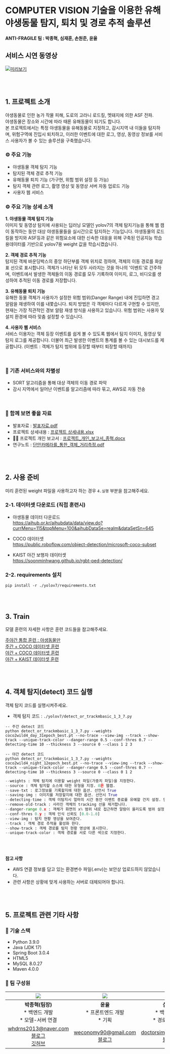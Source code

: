 # COMPUTER VISION 기술을 이용한 유해 야생동물 탐지, 퇴치 및 경로 추적 솔루션

**ANTI-FRAGILE 팀 : 박종혁, 심재훈, 손원준, 윤율**  

## 서비스 시연 동영상

[![미리보기](./video_screenshot.jpg)](https://youtu.be/N_B2FDlZ5io)

<br>
<br>

## 1. 프로젝트 소개

야생동물로 인한 농가 작물 피해, 도로의 고라니 로드킬, 멧돼지에 의한 ASF 전파.  
야생동물은 장소와 시간에 따라 때론 유해동물이 되기도 합니다.  
본 프로젝트에서는 특정 야생동물을 유해동물로 지정하고, 감시지역 내 이들을 탐지하며, 위험구역에 진입시 퇴치하고, 이러한 이벤트에 대한 로그, 영상, 동영상 정보를 서비스 사용자가 볼 수 있는 솔루션을 구축했습니다.  

### ⚙️ 주요 기능  

* 야생동물 객체 탐지 기능  
* 탐지된 객체 경로 추적 기능  
* 유해동물 퇴치 기능 (가구현, 위험 범위 설정 등 가능)  
* 탐지 객체 관련 로그, 촬영 영상 및 동영상 서버 자동 업로드 기능
* 사용자 웹 서비스  


### ⚙️ 주요 기능 상세 소개  

**1. 야생동물 객체 탐지 기능**  
이미지 및 동영상 탐지에 사용되는 딥러닝 모델인 yolov7의 객체 탐지기능을 통해 웹 캠이 동작하는 동안 대상 야생동물들을 실시간으로 탐지하는 기능입니다. 야생동물의 로드킬을 방지와 ASF등과 같은 위험요소에 대한 신속한 대응을 위해 구축된 인공지능 학습용데이터를 기반으로 yolov7용 weight 값을 학습시켰습니다.  

**2. 객체 경로 추적 기능**  
탐지된 객체 바운딩박스의 중앙 하단부를 객체 위치로 정하여, 객체의 이동 경로를 화살표 선으로 표시합니다. 객체가 나타난 뒤 모두 사라지는 것을 하나의 '이벤트'로 간주하며, 이벤트에서 발생한 객체들의 이동 경로를 모두 기록하여 이미지, 로그, 비디오를 생성하여 추적된 이동 경로를 저장합니다.  

**3. 유해동물 퇴치 기능**  
유해한 동물 객체가 사용자가 설정한 위험 범위(Danger Range) 내에 진입하면 경고 알람을 재생하여 이를 내쫓습니다. 퇴치 방법은 각 객체마다 다르게 구현할 수 있지만, 현재는 가장 직관적인 경보 알람 재생 방식을 사용하고 있습니다. 위험 범위는 사용자 및 설치 환경에 따라 맞춤 설정할 수 있습니다.  

**4. 사용자 웹 서비스**  
서비스 이용자는 객체 등장 이벤트를 쉽게 볼 수 있도록 웹에서 탐지 이미지, 동영상 및 탐지 로그를 제공합니다. 더불어 최근 발생한 이벤트의 통계를 볼 수 있는 대시보드를 제공합니다.  (이벤트 : 객체가 탐지 범위에 등장할 때부터 퇴장할 때까지)  

<br>

### 🌟 기존 서비스와의 차별성  

* SORT 알고리즘을 통해 대상 객체의 이동 경로 파악  
* 감시 지역에서 일어난 이벤트를 알고리즘에 따라 묶고, AWS로 자동 전송  

<br>

### 📁 함께 보면 좋을 자료  

* 발표자료 : [발표자료.pdf](./01.%20%EB%B0%9C%ED%91%9C%EC%9E%90%EB%A3%8C_anti-fragile.pdf)  
* 프로젝트 상세내용 : [프로젝트 상세내용.xlsx](./04.%20%ED%94%84%EB%A1%9C%EC%A0%9D%ED%8A%B8%20%EC%83%81%EC%84%B8%EB%82%B4%EC%9A%A9_antifragile.xlsx)  
* 🌟🌟 프로젝트 개인 보고서 : [프로젝트_개인_보고서_종혁.docx](./06.%20%ED%94%84%EB%A1%9C%EC%A0%9D%ED%8A%B8_%EA%B0%9C%EC%9D%B8_%EB%B3%B4%EA%B3%A0%EC%84%9C_%EC%A2%85%ED%98%81.docx)  
* 연구노트 : [단안카메라를_통한_객체_거리측정.pdf](./05.%20%EC%97%B0%EA%B5%AC%EB%85%B8%ED%8A%B8_%EB%8B%A8%EC%95%88%EC%B9%B4%EB%A9%94%EB%9D%BC%EB%A5%BC_%ED%86%B5%ED%95%9C_%EA%B0%9D%EC%B2%B4_%EA%B1%B0%EB%A6%AC%EC%B8%A1%EC%A0%95.pdf)  

<br>
<br>

## 2. 사용 준비  

미리 훈련된 weight 파일을 사용하고자 하는 경우 `4.실행` 부분을 참고해주세요.  

### 2-1. 데이터셋 다운로드 (직접 훈련시)  

* 야생동물 데이터 다운로드  
https://aihub.or.kr/aihubdata/data/view.do?currMenu=115&topMenu=100&aihubDataSe=realm&dataSetSn=645  

* COCO 데이터셋  
https://public.roboflow.com/object-detection/microsoft-coco-subset  

* KAIST 야간 보행자 데이터셋  
https://soonminhwang.github.io/rgbt-ped-detection/  


### 2-2. requirements 설치  

```terminal
pip install -r ./yolov7/requirements.txt
```

<br>
<br>

## 3. Train  

모델 훈련의 자세한 사항은 훈련 코드들을 참고해주세요.  

[주야간 통합 훈련 : 야생동물만](./train/yolov7_train_%EC%95%BC%EC%83%9D%EB%8F%99%EB%AC%BC.ipynb)  
[주간 + COCO 데이터셋 훈련](./train/yolov7_train_coco%EA%B0%80%EC%A4%91%EC%B9%98%2B%EC%95%BC%EC%83%9D%EB%8F%99%EB%AC%BC4%EC%A2%85_%EC%A3%BC%EA%B0%84_%EC%A0%84%EC%9D%B4%ED%95%99%EC%8A%B5.ipynb)  
[야간 + COCO 데이터셋 훈련](./train/yolov7_train_coco%EA%B0%80%EC%A4%91%EC%B9%98%2B%EC%95%BC%EC%83%9D%EB%8F%99%EB%AC%BC4%EC%A2%85_%EC%95%BC%EA%B0%84_%EC%A0%84%EC%9D%B4%ED%95%99%EC%8A%B5.ipynb)  
[야간 + KAIST 데이터셋 훈련](./train/yolov7_train_KAIST야간보행자%2B야생동물4종_야간_일반학습.ipynb)  

<br>
<br>

## 4. 객체 탐지(detect) 코드 실행  

객체 탐지 코드를 실행시켜주세요.  
* 객체 탐지 코드 : `./yolov7/detect_or_trackmbasic_1_3_7.py`  

```terminal
-- 주간 detect 코드
python detect_or_trackmbasic_1_3_7.py --weights coco2wild4_day_31epoch_best.pt --no-trace --view-img --track --show-track --unique-track-color --danger-range 0.5 --conf-thres 0.7 --detecting-time 10 --thickness 3 --source 0 --class 1 2 3

-- 야간 detect 코드
python detect_or_trackmbasic_1_3_7.py --weights coco2wild4_night_12epoch_best.pt --no-trace --view-img --track --show-track --unique-track-color --danger-range 0.5 --conf-thres 0.7 --detecting-time 10 --thickness 3 --source 0 --class 0 1 2

```

```python
--weights : 객체 탐지에 이용할 weight 파일(가중치 파일)을 지정한다.
--source : 객체 탐지할 소스에 대한 유형을 지정. 0은 웹캠.
--save-txt : 로그정보를 기록할지에 대한 옵션. 선언시 True
--saving-img : 이미지를 저장할지에 대한 옵션. 선언시 True
--detecting-time : 객체 미탐지시 얼마의 시간 동안 이벤트 종료를 유예할 건지 설정. 단위는 초(sec)
--remove-old-track : 사라진 객체의 tracking 선을 제거합니다.
--danger-range 0.x : 객체가 화면의 x% 범위 내로 접근하면 알람이 울리도록 범위 설정 [0.0-1.0]
--conf-thres 0.y : 객체 인식 신뢰도 [0.0-1.0]
--view-img : 탐지 현황 영상을 보여준다.
--track : 객체 경로 추적을 활성화 한다.
--show-track : 객체 경로를 탐지 현황 영상에 표시한다.
--unique-track-color : 객체 경로를 서로 다른 색으로 지정한다.
```

<br>
<br>

**참고 사항**  
* AWS 연결 정보를 담고 있는 환경변수 파일(.env)는 보안상 업로드하지 않았습니다.  
* 관련 사항은 상황에 맞게 사용하는 서버로 대체되어야 합니다.  

<br>
<br>

## 5. 프로젝트 관련 기타 사항  

### 🔨 기술 스택  
- Python 3.9.0  
- Java (JDK 17)  
- Spring Boot 3.0.4  
- HTML5  
- MySQL 8.0.27  
- Maven 4.0.0  

### 👥 팀 구성원

|![](./src/team-01.png)|![](./src/team-02.png)|![](./src/team-03.png)|![](./src/team-04.png)|
|:---:|:---:|:---:|:---:|
|<center><strong>박종혁(팀장)</strong><br>* 백엔드 개발<br>* 모델-서버 연결</center>|<strong>윤율</strong><br>* 프론트엔드 개발<br>* 기획|<strong>심재훈</strong><br>* 백엔드 개발<br>* 경로추적 구현|<strong>손원준</strong><br>* 백엔드 개발<br>* 모델 학습|
|whdrns2013@naver.com<br>[블로그](https://whdrns2013.github.io/)<br>[깃허브](https://github.com/whdrns2013/)|weconomy90@gmail.com <br> [블로그](https://velog.io/@human_power22)|doctorsim1@naver.com<br>[블로그](https://blog.naver.com/doctorsim1)| swj6446@gmail.com  <br>[블로그](https://velog.io/@swj6446)|

<br>
<br>
